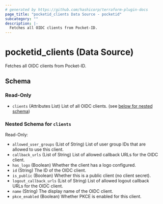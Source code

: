 ```yaml
---
# generated by https://github.com/hashicorp/terraform-plugin-docs
page_title: "pocketid_clients Data Source - pocketid"
subcategory: ""
description: |-
  Fetches all OIDC clients from Pocket-ID.
---
```


# pocketid_clients (Data Source)

Fetches all OIDC clients from Pocket-ID.



<!-- schema generated by tfplugindocs -->
## Schema

### Read-Only

- `clients` (Attributes List) List of all OIDC clients. (see [below for nested schema](#nestedatt--clients))

<a id="nestedatt--clients"></a>
### Nested Schema for `clients`

Read-Only:

- `allowed_user_groups` (List of String) List of user group IDs that are allowed to use this client.
- `callback_urls` (List of String) List of allowed callback URLs for the OIDC client.
- `has_logo` (Boolean) Whether the client has a logo configured.
- `id` (String) The ID of the OIDC client.
- `is_public` (Boolean) Whether this is a public client (no client secret).
- `logout_callback_urls` (List of String) List of allowed logout callback URLs for the OIDC client.
- `name` (String) The display name of the OIDC client.
- `pkce_enabled` (Boolean) Whether PKCE is enabled for this client.

